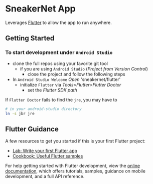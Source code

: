 SneakerNet App
================================================================================
Leverages [Flutter](https://flutter.dev/) to allow the app to run anywhere.

Getting Started
--------------------------------------------------------------------------------
### To start development under `Android Studio`
* clone the full repos using your favorite git tool
  * if you are using `Android Studio` (*Project from Version Control*)
    * close the project and follow the following steps
* In `Android Studio Welcome` *Open* 'sneakernet/flutter'
  * initialize `Flutter` via *Tools>Flutter>Flutter Doctor*
    * set the *Flutter SDK path*

If `Flutter Doctor` fails to find the `jre`, you may have to
```sh
# in your android-studio directory
ln -s jbr jre
```

Flutter Guidance
--------------------------------------------------------------------------------
A few resources to get you started if this is your first Flutter project:

- [Lab: Write your first Flutter app](https://docs.flutter.dev/get-started/codelab)
- [Cookbook: Useful Flutter samples](https://docs.flutter.dev/cookbook)

For help getting started with Flutter development, view the
[online documentation](https://docs.flutter.dev/), which offers tutorials,
samples, guidance on mobile development, and a full API reference.
